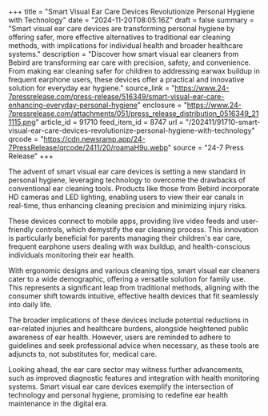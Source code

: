 +++
title = "Smart Visual Ear Care Devices Revolutionize Personal Hygiene with Technology"
date = "2024-11-20T08:05:16Z"
draft = false
summary = "Smart visual ear care devices are transforming personal hygiene by offering safer, more effective alternatives to traditional ear cleaning methods, with implications for individual health and broader healthcare systems."
description = "Discover how smart visual ear cleaners from Bebird are transforming ear care with precision, safety, and convenience. From making ear cleaning safer for children to addressing earwax buildup in frequent earphone users, these devices offer a practical and innovative solution for everyday ear hygiene."
source_link = "https://www.24-7pressrelease.com/press-release/516349/smart-visual-ear-care-enhancing-everyday-personal-hygiene"
enclosure = "https://www.24-7pressrelease.com/attachments/051/press_release_distribution_0516349_211115.png"
article_id = 91710
feed_item_id = 8747
url = "/202411/91710-smart-visual-ear-care-devices-revolutionize-personal-hygiene-with-technology"
qrcode = "https://cdn.newsramp.app/24-7PressRelease/qrcode/2411/20/roamaH9u.webp"
source = "24-7 Press Release"
+++

<p>The advent of smart visual ear care devices is setting a new standard in personal hygiene, leveraging technology to overcome the drawbacks of conventional ear cleaning tools. Products like those from Bebird incorporate HD cameras and LED lighting, enabling users to view their ear canals in real-time, thus enhancing cleaning precision and minimizing injury risks.</p><p>These devices connect to mobile apps, providing live video feeds and user-friendly controls, which demystify the ear cleaning process. This innovation is particularly beneficial for parents managing their children's ear care, frequent earphone users dealing with wax buildup, and health-conscious individuals monitoring their ear health.</p><p>With ergonomic designs and various cleaning tips, smart visual ear cleaners cater to a wide demographic, offering a versatile solution for family use. This represents a significant leap from traditional methods, aligning with the consumer shift towards intuitive, effective health devices that fit seamlessly into daily life.</p><p>The broader implications of these devices include potential reductions in ear-related injuries and healthcare burdens, alongside heightened public awareness of ear health. However, users are reminded to adhere to guidelines and seek professional advice when necessary, as these tools are adjuncts to, not substitutes for, medical care.</p><p>Looking ahead, the ear care sector may witness further advancements, such as improved diagnostic features and integration with health monitoring systems. Smart visual ear care devices exemplify the intersection of technology and personal hygiene, promising to redefine ear health maintenance in the digital era.</p>